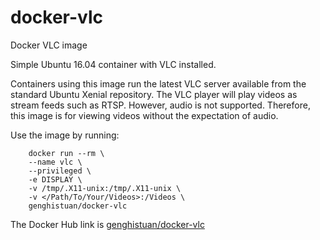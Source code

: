 # docker-vlc
Docker VLC image

Simple Ubuntu 16.04 container with VLC installed. 

Containers using this image run the latest VLC server available from the standard Ubuntu Xenial repository.
The VLC player will play videos as stream feeds such as RTSP. However, audio is not supported. Therefore, this image is for viewing videos without the expectation of audio.


Use the image by running:

```
    docker run --rm \
    --name vlc \
    --privileged \
    -e DISPLAY \
    -v /tmp/.X11-unix:/tmp/.X11-unix \
    -v </Path/To/Your/Videos>:/Videos \
    genghistuan/docker-vlc
```
The Docker Hub link is [genghistuan/docker-vlc](https://hub.docker.com/r/genghistuan/docker-vlc/)